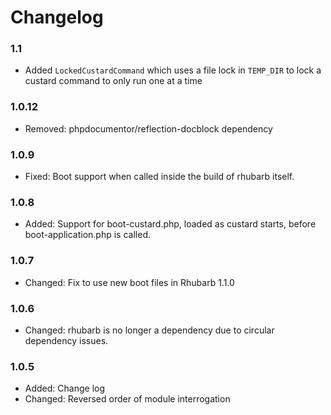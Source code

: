 # Changelog

### 1.1
* Added `LockedCustardCommand` which uses a file lock in `TEMP_DIR` to lock a custard command to only run one at a time

### 1.0.12
* Removed: phpdocumentor/reflection-docblock dependency 

### 1.0.9

* Fixed:	Boot support when called inside the build of rhubarb itself.

### 1.0.8

* Added:	Support for boot-custard.php, loaded as custard starts, before boot-application.php is called.

### 1.0.7

* Changed:	Fix to use new boot files in Rhubarb 1.1.0

### 1.0.6

* Changed:   	rhubarb is no longer a dependency due to circular dependency issues.

### 1.0.5

* Added: 	Change log
* Changed:	Reversed order of module interrogation

